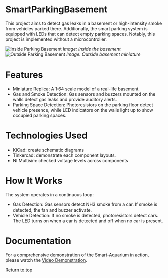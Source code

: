 # SmartParkingBasement
This project aims to detect gas leaks in a basement or high-intensity smoke from vehicles parked there. Additionally, the smart parking system is equipped with LEDs that can detect empty parking spaces. Notably, this project is implemented without a microcontroller.


![Inside Parking Basement](https://github.com/RaphaelNazareth/SmartParkingBasement/assets/86475236/14e06a52-8657-465d-9e9b-d665abc69fc9)
*Image: Inside the basement*
![Outside Parking Basement](https://github.com/RaphaelNazareth/SmartParkingBasement/assets/86475236/a2450072-65c7-4e61-93c2-32ab722bd830)
*Image: Outside basement miniature*

# Features
- Miniature Replica: A 1:64 scale model of a real-life basement.
- Gas and Smoke Detection: Gas sensors and buzzers mounted on the walls detect gas leaks and provide auditory alerts.
- Parking Space Detection: Photoresistors on the parking floor detect vehicle presence, while LED indicators on the walls light up to show occupied parking spaces.
# Technologies Used
- KiCad: create schematic diagrams 
- Tinkercad: demonstrate each component layouts.
- NI Multisim: checked voltage levels across components
# How It Works
The system operates in a continuous loop:

- Gas Detection: Gas sensors detect NH3 smoke from a car. If smoke is detected, the fan and buzzer activate.
- Vehicle Detection: If no smoke is detected, photoresistors detect cars. The LED turns on when a car is detected and off when no car is present.
# Documentation

For a comprehensive demonstration of the Smart-Aquarium in action, please watch the [Video Demonstration](https://drive.google.com/file/d/1OCX7r5Hs2Rc73Zu4nhF_WHBZBUdhfXhH/view?usp=drive_link).


[Return to top](https://github.com/RaphaelNazareth/SmartParkingBasement)
